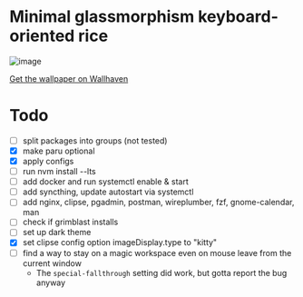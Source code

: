 # Minimal glassmorphism keyboard-oriented rice

![image](https://github.com/user-attachments/assets/cd87e1f8-baf1-4284-a340-a5b248a41791)

[Get the wallpaper on Wallhaven](https://wallhaven.cc/w/x11lko)

# Todo

- [ ] split packages into groups (not tested)
- [x] make paru optional
- [x] apply configs
- [ ] run nvm install --lts
- [ ] add docker and run systemctl enable & start
- [ ] add syncthing, update autostart via systemctl
- [ ] add nginx, clipse, pgadmin, postman, wireplumber, fzf, gnome-calendar, man
- [ ] check if grimblast installs
- [ ] set up dark theme
- [x] set clipse config option imageDisplay.type to "kitty"
- [ ] find a way to stay on a magic workspace even on mouse leave from the current window
  - The `special-fallthrough` setting did work, but gotta report the bug anyway
